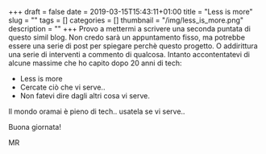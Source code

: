 +++
draft = false
date = 2019-03-15T15:43:11+01:00
title = "Less is more"
slug = ""
tags = []
categories = []
thumbnail = "/img/less_is_more.png"
description = ""
+++
Provo a mettermi a scrivere una seconda puntata di questo simil blog. Non credo sarà un appuntamento fisso, ma potrebbe essere una serie di post per spiegare perchè questo progetto. O addirittura una serie di interventi a commento di qualcosa. Intanto accontentatevi di alcune massime che ho capito dopo 20 anni di tech:

- Less is more
- Cercate ciò che vi serve..
- Non fatevi dire dagli altri cosa vi serve.

Il mondo oramai è pieno di tech.. usatela se vi serve..

Buona giornata!

MR
